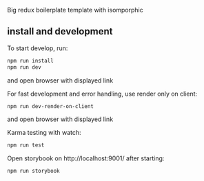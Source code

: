 Big redux boilerplate template with isomporphic

## install and development
To start develop, run:
```bash
npm run install
npm run dev
```
and open browser with displayed link

For fast development and error handling, use render only on client:
```bash
npm run dev-render-on-client
```
and open browser with displayed link

Karma testing with watch:
```bash
npm run test
```

Open storybook on http://localhost:9001/ after starting:
```bash
npm run storybook
```

